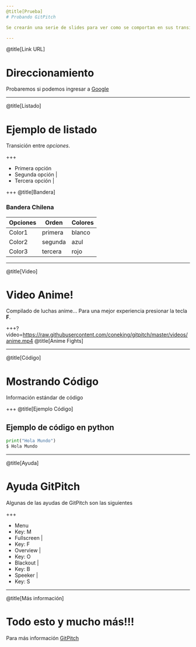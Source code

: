```yaml
---
@title[Prueba]
# Probando GitPitch

Se crearán una serie de slides para ver como se comportan en sus transiciones

---
```

@title[Link URL]
# Direccionamiento 

Probaremos si podemos ingresar a [Google](http://www.google.cl)

---
@title[Listado]
# Ejemplo de listado

Transición entre *opciones*.

+++

- Primera opción
- Segunda opción |
- Tercera opción |

+++
@title[Bandera]
### Bandera Chilena

Opciones | Orden | Colores 
 --- | --- | --- 
Color1 | primera | blanco
Color2 | segunda | azul
Color3 | tercera | rojo

---
@title[Video]
# Video Anime!

Compilado de luchas anime... Para una mejor experiencia presionar la tecla **F**.

+++?video=https://raw.githubusercontent.com/coneking/gitpitch/master/videos/anime.mp4
@title[Anime Fights]

---
@title[Código]
# Mostrando Código

Información estándar de código

+++
@title[Ejemplo Código]
## Ejemplo de código en python

```python
print("Hola Mundo")
$ Hola Mundo
```

---
@title[Ayuda]
# Ayuda GitPitch

Algunas de las ayudas de GitPitch son las siguientes

+++ 

- Menu
 - Key: M 
- Fullscreen |
 - Key: F 
- Overview |
 - Key: O 
- Blackout |
 - Key: B 
- Speeker |
 - Key: S 

---
@title[Más información]
# Todo esto y mucho más!!!

Para más información [GitPitch](https://github.com/gitpitch/gitpitch)